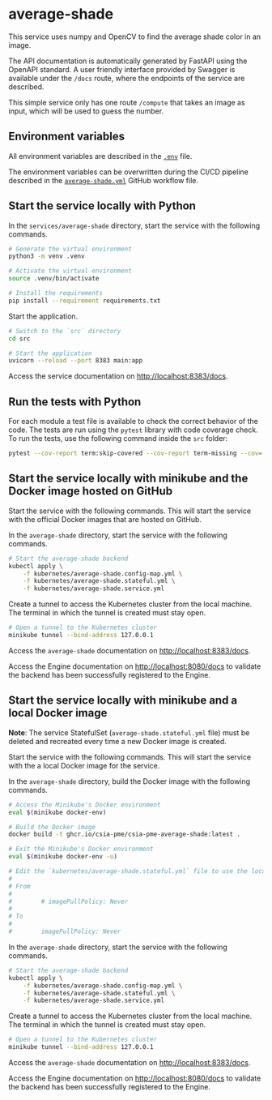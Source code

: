 # average-shade

This service uses numpy and OpenCV to find the average shade color in an image.

The API documentation is automatically generated by FastAPI using the OpenAPI standard. A user friendly interface provided by Swagger is available under the `/docs` route, where the endpoints of the service are described.

This simple service only has one route `/compute` that takes an image as input, which will be used to guess the number.

## Environment variables

All environment variables are described in the [`.env`](https://github.com/csia-pme/csia-pme/blob/main/services/average-shade/.env) file.

The environment variables can be overwritten during the CI/CD pipeline described in the [`average-shade.yml`](https://github.com/csia-pme/csia-pme/blob/main/.github/workflows/average-shade.yml) GitHub workflow file.

## Start the service locally with Python

In the `services/average-shade` directory, start the service with the following commands.

```sh
# Generate the virtual environment
python3 -m venv .venv

# Activate the virtual environment
source .venv/bin/activate

# Install the requirements
pip install --requirement requirements.txt
```

Start the application.

```sh
# Switch to the `src` directory
cd src

# Start the application
uvicorn --reload --port 8383 main:app
```

Access the service documentation on <http://localhost:8383/docs>.

## Run the tests with Python

For each module a test file is available to check the correct behavior of the code. The tests are run using the `pytest` library with code coverage check. To run the tests, use the following command inside the `src` folder:

```sh
pytest --cov-report term:skip-covered --cov-report term-missing --cov=. -s --cov-config=.coveragerc
```

## Start the service locally with minikube and the Docker image hosted on GitHub

Start the service with the following commands. This will start the service with the official Docker images that are hosted on GitHub.

In the `average-shade` directory, start the service with the following commands.

```sh
# Start the average-shade backend
kubectl apply \
    -f kubernetes/average-shade.config-map.yml \
    -f kubernetes/average-shade.stateful.yml \
    -f kubernetes/average-shade.service.yml
```

Create a tunnel to access the Kubernetes cluster from the local machine. The terminal in which the tunnel is created must stay open.

```sh
# Open a tunnel to the Kubernetes cluster
minikube tunnel --bind-address 127.0.0.1
```

Access the `average-shade` documentation on <http://localhost:8383/docs>.

Access the Engine documentation on <http://localhost:8080/docs> to validate the backend has been successfully registered to the Engine.

## Start the service locally with minikube and a local Docker image

**Note**: The service StatefulSet (`average-shade.stateful.yml` file) must be deleted and recreated every time a new Docker image is created.

Start the service with the following commands. This will start the service with the a local Docker image for the service.

In the `average-shade` directory, build the Docker image with the following commands.

```sh
# Access the Minikube's Docker environment
eval $(minikube docker-env)

# Build the Docker image
docker build -t ghcr.io/csia-pme/csia-pme-average-shade:latest .

# Exit the Minikube's Docker environment
eval $(minikube docker-env -u)

# Edit the `kubernetes/average-shade.stateful.yml` file to use the local image by uncommented the line `imagePullPolicy`
#
# From
#
#        # imagePullPolicy: Never
#
# To
#
#        imagePullPolicy: Never
```

In the `average-shade` directory, start the service with the following commands.

```sh
# Start the average-shade backend
kubectl apply \
    -f kubernetes/average-shade.config-map.yml \
    -f kubernetes/average-shade.stateful.yml \
    -f kubernetes/average-shade.service.yml
```

Create a tunnel to access the Kubernetes cluster from the local machine. The terminal in which the tunnel is created must stay open.

```sh
# Open a tunnel to the Kubernetes cluster
minikube tunnel --bind-address 127.0.0.1
```

Access the `average-shade` documentation on <http://localhost:8383/docs>.

Access the Engine documentation on <http://localhost:8080/docs> to validate the backend has been successfully registered to the Engine.
